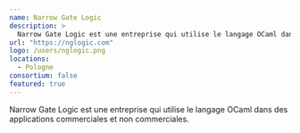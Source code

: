 ```yaml
---
name: Narrow Gate Logic
description: >
  Narrow Gate Logic est une entreprise qui utilise le langage OCaml dans des applications commerciales et non commerciales
url: "https://nglogic.com"
logo: /users/nglogic.png
locations:
  - Pologne
consortium: false
featured: true
---
```


Narrow Gate Logic est une entreprise qui utilise le langage OCaml dans des applications commerciales et non commerciales.
